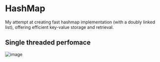 # HashMap

My attempt at creating fast hashmap implementation (with a doubly linked list), offering efficient key-value storage and retrieval.

## Single threaded perfomace
![image](https://github.com/AnteDev00/Custom-Hashmap/assets/151842550/a6432ea1-0ae1-4fa6-a5aa-474827dacf76)
